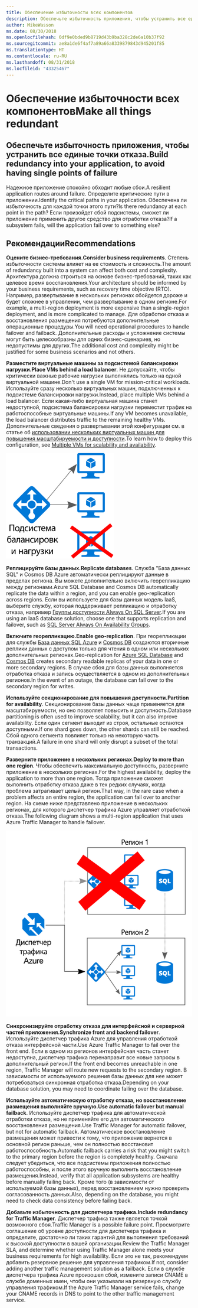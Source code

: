 ```yaml
---
title: Обеспечение избыточности всех компонентов
description: Обеспечьте избыточность приложения, чтобы устранить все единые точки отказа.
author: MikeWasson
ms.date: 08/30/2018
ms.openlocfilehash: 0df9e0bded9b8719d43b9ba328c2de6a10b37f92
ms.sourcegitcommit: ae8a1de6f4af7a89a66a8339879843d945201f85
ms.translationtype: HT
ms.contentlocale: ru-RU
ms.lasthandoff: 08/31/2018
ms.locfileid: "43325467"
---
```

# <a name="make-all-things-redundant"></a><span data-ttu-id="97f4c-103">Обеспечение избыточности всех компонентов</span><span class="sxs-lookup"><span data-stu-id="97f4c-103">Make all things redundant</span></span>

## <a name="build-redundancy-into-your-application-to-avoid-having-single-points-of-failure"></a><span data-ttu-id="97f4c-104">Обеспечьте избыточность приложения, чтобы устранить все единые точки отказа.</span><span class="sxs-lookup"><span data-stu-id="97f4c-104">Build redundancy into your application, to avoid having single points of failure</span></span>

<span data-ttu-id="97f4c-105">Надежное приложение спокойно обходит любые сбои.</span><span class="sxs-lookup"><span data-stu-id="97f4c-105">A resilient application routes around failure.</span></span> <span data-ttu-id="97f4c-106">Определите критические пути в приложении.</span><span class="sxs-lookup"><span data-stu-id="97f4c-106">Identify the critical paths in your application.</span></span> <span data-ttu-id="97f4c-107">Обеспечена ли избыточность для каждой точки этого пути?</span><span class="sxs-lookup"><span data-stu-id="97f4c-107">Is there redundancy at each point in the path?</span></span> <span data-ttu-id="97f4c-108">Если произойдет сбой подсистемы, сможет ли приложение применить другое средство для отработки отказа?</span><span class="sxs-lookup"><span data-stu-id="97f4c-108">If a subsystem fails, will the application fail over to something else?</span></span>

## <a name="recommendations"></a><span data-ttu-id="97f4c-109">Рекомендации</span><span class="sxs-lookup"><span data-stu-id="97f4c-109">Recommendations</span></span> 

<span data-ttu-id="97f4c-110">**Оцените бизнес-требования.**</span><span class="sxs-lookup"><span data-stu-id="97f4c-110">**Consider business requirements**.</span></span> <span data-ttu-id="97f4c-111">Степень избыточности системы влияет на ее стоимость и сложность.</span><span class="sxs-lookup"><span data-stu-id="97f4c-111">The amount of redundancy built into a system can affect both cost and complexity.</span></span> <span data-ttu-id="97f4c-112">Архитектура должна строиться на основе бизнес-требований, таких как целевое время восстановления.</span><span class="sxs-lookup"><span data-stu-id="97f4c-112">Your architecture should be informed by your business requirements, such as recovery time objective (RTO).</span></span> <span data-ttu-id="97f4c-113">Например, развертывание в нескольких регионах обойдется дороже и будет сложнее в управлении, чем развертывание в одном регионе.</span><span class="sxs-lookup"><span data-stu-id="97f4c-113">For example, a multi-region deployment is more expensive than a single-region deployment, and is more complicated to manage.</span></span> <span data-ttu-id="97f4c-114">Для обработки отказа и восстановления размещения потребуются дополнительные операционные процедуры.</span><span class="sxs-lookup"><span data-stu-id="97f4c-114">You will need operational procedures to handle failover and failback.</span></span> <span data-ttu-id="97f4c-115">Дополнительные расходы и усложнение системы могут быть целесообразны для одних бизнес-сценариев, но недопустимы для других.</span><span class="sxs-lookup"><span data-stu-id="97f4c-115">The additional cost and complexity might be justified for some business scenarios and not others.</span></span>

<span data-ttu-id="97f4c-116">**Разместите виртуальные машины за подсистемой балансировки нагрузки.**</span><span class="sxs-lookup"><span data-stu-id="97f4c-116">**Place VMs behind a load balancer**.</span></span> <span data-ttu-id="97f4c-117">Не допускайте, чтобы критически важные рабочие нагрузки выполнялись только на одной виртуальной машине.</span><span class="sxs-lookup"><span data-stu-id="97f4c-117">Don't use a single VM for mission-critical workloads.</span></span> <span data-ttu-id="97f4c-118">Используйте сразу несколько виртуальных машин, подключенных к подсистеме балансировки нагрузки.</span><span class="sxs-lookup"><span data-stu-id="97f4c-118">Instead, place multiple VMs behind a load balancer.</span></span> <span data-ttu-id="97f4c-119">Если какая-либо виртуальная машина станет недоступной, подсистема балансировки нагрузки переместит трафик на работоспособные виртуальные машины.</span><span class="sxs-lookup"><span data-stu-id="97f4c-119">If any VM becomes unavailable, the load balancer distributes traffic to the remaining healthy VMs.</span></span> <span data-ttu-id="97f4c-120">Дополнительные сведения о развертывании этой конфигурации см. в статье об [использовании нескольких виртуальных машин для повышения масштабируемости и доступности][multi-vm-blueprint].</span><span class="sxs-lookup"><span data-stu-id="97f4c-120">To learn how to deploy this configuration, see [Multiple VMs for scalability and availability][multi-vm-blueprint].</span></span>

![](./images/load-balancing.svg)

<span data-ttu-id="97f4c-121">**Реплицируйте базы данных.**</span><span class="sxs-lookup"><span data-stu-id="97f4c-121">**Replicate databases**.</span></span> <span data-ttu-id="97f4c-122">Служба "База данных SQL" и Cosmos DB Azure автоматически реплицируют данные в пределах региона. Вы можете дополнительно включить георепликацию между регионами.</span><span class="sxs-lookup"><span data-stu-id="97f4c-122">Azure SQL Database and Cosmos DB automatically replicate the data within a region, and you can enable geo-replication across regions.</span></span> <span data-ttu-id="97f4c-123">Если вы используете для базы данных модель IaaS, выберите службу, которая поддерживает репликацию и отработку отказа, например [Группы доступности Always On SQL Server][sql-always-on].</span><span class="sxs-lookup"><span data-stu-id="97f4c-123">If you are using an IaaS database solution, choose one that supports replication and failover, such as [SQL Server Always On Availability Groups][sql-always-on].</span></span> 

<span data-ttu-id="97f4c-124">**Включите георепликацию.**</span><span class="sxs-lookup"><span data-stu-id="97f4c-124">**Enable geo-replication**.</span></span> <span data-ttu-id="97f4c-125">При георепликации для службы [База данных SQL Azure][sql-geo-replication] и [Cosmos DB][cosmosdb-geo-replication] создаются вторичные реплики данных с доступом только для чтения в одном или нескольких дополнительных регионах.</span><span class="sxs-lookup"><span data-stu-id="97f4c-125">Geo-replication for [Azure SQL Database][sql-geo-replication] and [Cosmos DB][cosmosdb-geo-replication] creates secondary readable replicas of your data in one or more secondary regions.</span></span> <span data-ttu-id="97f4c-126">В случае сбоя для базы данных выполняется отработка отказа и запись осуществляется в одном из дополнительных регионов.</span><span class="sxs-lookup"><span data-stu-id="97f4c-126">In the event of an outage, the database can fail over to the secondary region for writes.</span></span>

<span data-ttu-id="97f4c-127">**Используйте секционирование для повышения доступности.**</span><span class="sxs-lookup"><span data-stu-id="97f4c-127">**Partition for availability**.</span></span> <span data-ttu-id="97f4c-128">Секционирование базы данных чаще применяется для масштабируемости, но оно позволяет повысить и доступность.</span><span class="sxs-lookup"><span data-stu-id="97f4c-128">Database partitioning is often used to improve scalability, but it can also improve availability.</span></span> <span data-ttu-id="97f4c-129">Если один сегмент выходит из строя, остальные остаются доступными.</span><span class="sxs-lookup"><span data-stu-id="97f4c-129">If one shard goes down, the other shards can still be reached.</span></span> <span data-ttu-id="97f4c-130">Сбой одного сегмента повлияет только на некоторую часть транзакций.</span><span class="sxs-lookup"><span data-stu-id="97f4c-130">A failure in one shard will only disrupt a subset of the total transactions.</span></span> 

<span data-ttu-id="97f4c-131">**Разверните приложение в нескольких регионах**.</span><span class="sxs-lookup"><span data-stu-id="97f4c-131">**Deploy to more than one region**.</span></span> <span data-ttu-id="97f4c-132">Чтобы обеспечить максимальную доступность, разверните приложение в нескольких регионах.</span><span class="sxs-lookup"><span data-stu-id="97f4c-132">For the highest availability, deploy the application to more than one region.</span></span> <span data-ttu-id="97f4c-133">Тогда приложение сможет выполнить отработку отказа даже в тех редких случаях, когда проблема затрагивает целый регион.</span><span class="sxs-lookup"><span data-stu-id="97f4c-133">That way, in the rare case when a problem affects an entire region, the application can fail over to another region.</span></span> <span data-ttu-id="97f4c-134">На схеме ниже представлено приложение в нескольких регионах, для которого диспетчер трафика Azure управляет отработкой отказа.</span><span class="sxs-lookup"><span data-stu-id="97f4c-134">The following diagram shows a multi-region application that uses Azure Traffic Manager to handle failover.</span></span>

![](images/failover.svg)

<span data-ttu-id="97f4c-135">**Синхронизируйте отработку отказа для интерфейсной и серверной частей приложения.**</span><span class="sxs-lookup"><span data-stu-id="97f4c-135">**Synchronize front and backend failover**.</span></span> <span data-ttu-id="97f4c-136">Используйте диспетчер трафика Azure для управления отработкой отказа интерфейсной части.</span><span class="sxs-lookup"><span data-stu-id="97f4c-136">Use Azure Traffic Manager to fail over the front end.</span></span> <span data-ttu-id="97f4c-137">Если в одном из регионов интерфейсная часть станет недоступна, диспетчер трафика перенаправит все новые запросы в дополнительный регион.</span><span class="sxs-lookup"><span data-stu-id="97f4c-137">If the front end becomes unreachable in one region, Traffic Manager will route new requests to the secondary region.</span></span> <span data-ttu-id="97f4c-138">В зависимости от используемого решения базы данных для нее может потребоваться синхронная отработка отказа.</span><span class="sxs-lookup"><span data-stu-id="97f4c-138">Depending on your database solution, you may need to coordinate failing over the database.</span></span> 

<span data-ttu-id="97f4c-139">**Используйте автоматическую отработку отказа, но восстановление размещения выполняйте вручную.**</span><span class="sxs-lookup"><span data-stu-id="97f4c-139">**Use automatic failover but manual failback**.</span></span> <span data-ttu-id="97f4c-140">Используйте диспетчер трафика для автоматической отработки отказа, но не применяйте его для автоматического восстановления размещения.</span><span class="sxs-lookup"><span data-stu-id="97f4c-140">Use Traffic Manager for automatic failover, but not for automatic failback.</span></span> <span data-ttu-id="97f4c-141">Автоматическое восстановление размещения может привести к тому, что приложение вернется в основной регион раньше, чем он полностью восстановит работоспособность.</span><span class="sxs-lookup"><span data-stu-id="97f4c-141">Automatic failback carries a risk that you might switch to the primary region before the region is completely healthy.</span></span> <span data-ttu-id="97f4c-142">Сначала следует убедиться, что все подсистемы приложения полностью работоспособны, и после этого вручную выполнить восстановление размещения.</span><span class="sxs-lookup"><span data-stu-id="97f4c-142">Instead, verify that all application subsystems are healthy before manually failing back.</span></span> <span data-ttu-id="97f4c-143">Кроме того (в зависимости от используемой базы данных), перед восстановлением нужно проверить согласованность данных.</span><span class="sxs-lookup"><span data-stu-id="97f4c-143">Also, depending on the database, you might need to check data consistency before failing back.</span></span>

<span data-ttu-id="97f4c-144">**Добавьте избыточность для диспетчера трафика.**</span><span class="sxs-lookup"><span data-stu-id="97f4c-144">**Include redundancy for Traffic Manager**.</span></span> <span data-ttu-id="97f4c-145">Диспетчер трафика также является точкой возможного сбоя.</span><span class="sxs-lookup"><span data-stu-id="97f4c-145">Traffic Manager is a possible failure point.</span></span> <span data-ttu-id="97f4c-146">Просмотрите соглашение об уровне доступности для диспетчера трафика и определите, достаточно ли таких гарантий для выполнения требований к высокой доступности в вашей организации.</span><span class="sxs-lookup"><span data-stu-id="97f4c-146">Review the Traffic Manager SLA, and determine whether using Traffic Manager alone meets your business requirements for high availability.</span></span> <span data-ttu-id="97f4c-147">Если это не так, рекомендуем добавить резервное решение для управления трафиком.</span><span class="sxs-lookup"><span data-stu-id="97f4c-147">If not, consider adding another traffic management solution as a failback.</span></span> <span data-ttu-id="97f4c-148">Если в службе диспетчера трафика Azure произошел сбой, измените записи CNAME в службе доменных имен, чтобы они указывали на резервную службу управления трафиком.</span><span class="sxs-lookup"><span data-stu-id="97f4c-148">If the Azure Traffic Manager service fails, change your CNAME records in DNS to point to the other traffic management service.</span></span>



<!-- links -->

[multi-vm-blueprint]: ../../reference-architectures/virtual-machines-windows/multi-vm.md

[cassandra]: http://cassandra.apache.org/
[cosmosdb-geo-replication]: /azure/cosmos-db/distribute-data-globally
[sql-always-on]: https://msdn.microsoft.com/library/hh510230.aspx
[sql-geo-replication]: /azure/sql-database/sql-database-geo-replication-overview
